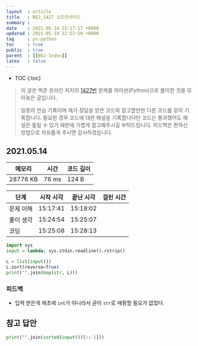 ```yaml
---
layout  : article
title   : BOJ_1427 소트인사이드
summary : 
date    : 2021-05-14 15:17:17 +0900
updated : 2021-05-14 22:57:50 +0900
tag     : ps-python
toc     : true
public  : true
parent  : [[BOJ-Index]]
latex   : false
---
```

* TOC
{:toc}

>이 글은 백준 온라인 저지의 [1427번](https://www.acmicpc.net/problem/1427) 문제를 파이썬(Python)으로 풀이한 것을 모아놓은 글입니다.
>
> 일종의 연습 기록이며 제가 정답을 받은 코드와 참고할만한 다른 코드를 같이 기록합니다. 필요한 경우 코드에 대한 해설을 기록합니다만 코드는 통과했어도 해설은 틀릴 수 있기 때문에 가볍게 참고해주시길 부탁드립니다. 피드백은 편하신 방법으로 자유롭게 주시면 감사하겠습니다.

## 2021.05.14

| 메모리    | 시간  | 코드 길이 |
| --------- | ----- | --------- |
| 28776 KB  | 76 ms | 124 B     |

| 단계      | 시작 시각 | 끝난 시각 | 걸린 시간 |
| --------- | --------- | --------- | --------- |
| 문제 이해 | 15:17:41  | 15:18:02  |           |
| 풀이 생각 | 15:24:54  | 15:25:07  |           |
| 코딩      | 15:25:08  | 15:28:13  |           |

```python
import sys
input = lambda: sys.stdin.readline().rstrip()

L = list(input())
L.sort(reverse=True)
print("".join(map(str, L)))
```

### 피드백

* 입력 받은게 애초에 `int`가 아니라서 굳이 `str`로 매핑할 필요가 없었다.

## 참고 답안

```python
print("".join(sorted(input())[::-1]))
```
